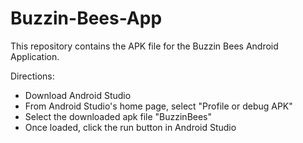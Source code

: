 # Buzzin-Bees-App
This repository contains the APK file for the Buzzin Bees Android Application.


Directions:
- Download Android Studio
- From Android Studio's home page, select "Profile or debug APK"
- Select the downloaded apk file "BuzzinBees"
- Once loaded, click the run button in Android Studio
